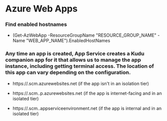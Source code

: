 # Azure Web Apps

### Find enabled hostnames

 - (Get-AzWebApp -ResourceGroupName "RESOURCE_GROUP_NAME" -Name "WEB_APP_NAME").EnabledHostNames

### Any time an app is created, App Service creates a Kudu companion app for it that allows us to manage the app instance, including getting terminal access. The location of this app can vary depending on the configuration.

 - https://<app-name>.scm.azurewebsites.net (if the app isn't in an isolation tier)

 - https://<app-name>.scm.<ase-name>.p.azurewebsites.net (if the app is internet-facing and in an isolated tier)

 - https://<app-name>.scm.<ase-name>.appserviceenvironment.net (if the app is internal and in an isolated tier)
